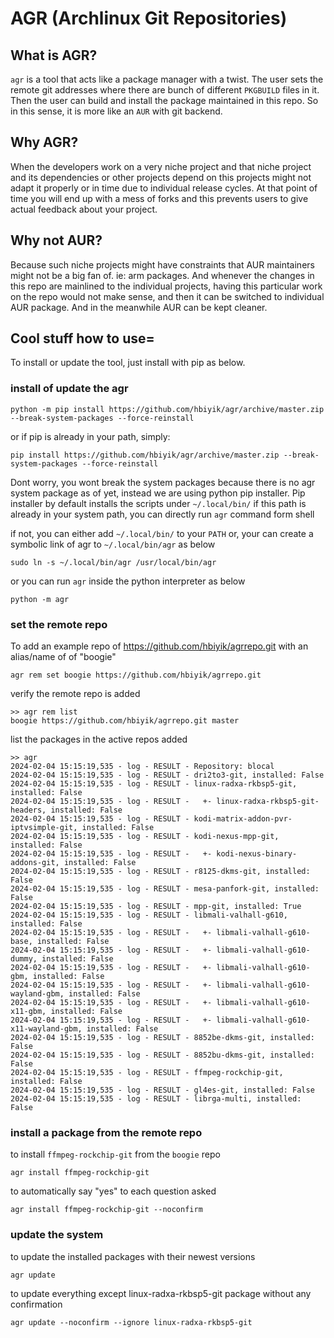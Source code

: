 # AGR (Archlinux Git Repositories)

## What is AGR?

`agr` is a tool that acts like a package manager with a twist. The user sets the remote git addresses where there are bunch of different `PKGBUILD` files in it. Then the user can build and install the package maintained in this repo. So in this sense, it is more like an `AUR` with git backend.

## Why AGR?

When the developers work on a very niche project and that niche project and its dependencies or other projects depend on this projects might not adapt it properly or in time due to individual release cycles. At that point of time you will end up with a mess of forks and this prevents users to give actual feedback about your project.

## Why not AUR?

Because such niche projects might have constraints that AUR maintainers might not be a big fan of. ie: arm packages. And whenever the changes in this repo are mainlined to the individual projects, having this particular work on the repo would not make sense, and then it can be switched to individual AUR package. And in the meanwhile AUR can be kept cleaner.

## Cool stuff how to use=

To install or update the tool, just install with pip as below.

### install of update the agr


```shell
python -m pip install https://github.com/hbiyik/agr/archive/master.zip --break-system-packages --force-reinstall
```

or if pip is already in your path, simply:

```shell
pip install https://github.com/hbiyik/agr/archive/master.zip --break-system-packages --force-reinstall
``` 

Dont worry, you wont break the system packages because there is no agr system package as of yet, instead we are using python pip installer.
Pip installer by default installs the scripts under `~/.local/bin/` if this path is already in your system path, you can directly run `agr` command form shell

if not, you can either add `~/.local/bin/` to your `PATH` or, your can create a symbolic link of agr to `~/.local/bin/agr` as below  

```shell
sudo ln -s ~/.local/bin/agr /usr/local/bin/agr
``` 

or you can run `agr` inside the python interpreter as below

```shell
python -m agr
```

### set the remote repo

To add an example repo of https://github.com/hbiyik/agrrepo.git with an alias/name of of "boogie"

```shell
agr rem set boogie https://github.com/hbiyik/agrrepo.git
```

verify the remote repo is added

```shell
>> agr rem list
boogie https://github.com/hbiyik/agrrepo.git master
``` 

list the packages in the active repos added

```shell
>> agr
2024-02-04 15:15:19,535 - log - RESULT - Repository: blocal
2024-02-04 15:15:19,535 - log - RESULT - dri2to3-git, installed: False
2024-02-04 15:15:19,535 - log - RESULT - linux-radxa-rkbsp5-git, installed: False
2024-02-04 15:15:19,535 - log - RESULT -   +- linux-radxa-rkbsp5-git-headers, installed: False
2024-02-04 15:15:19,535 - log - RESULT - kodi-matrix-addon-pvr-iptvsimple-git, installed: False
2024-02-04 15:15:19,535 - log - RESULT - kodi-nexus-mpp-git, installed: False
2024-02-04 15:15:19,535 - log - RESULT -   +- kodi-nexus-binary-addons-git, installed: False
2024-02-04 15:15:19,535 - log - RESULT - r8125-dkms-git, installed: False
2024-02-04 15:15:19,535 - log - RESULT - mesa-panfork-git, installed: False
2024-02-04 15:15:19,535 - log - RESULT - mpp-git, installed: True
2024-02-04 15:15:19,535 - log - RESULT - libmali-valhall-g610, installed: False
2024-02-04 15:15:19,535 - log - RESULT -   +- libmali-valhall-g610-base, installed: False
2024-02-04 15:15:19,535 - log - RESULT -   +- libmali-valhall-g610-dummy, installed: False
2024-02-04 15:15:19,535 - log - RESULT -   +- libmali-valhall-g610-gbm, installed: False
2024-02-04 15:15:19,535 - log - RESULT -   +- libmali-valhall-g610-wayland-gbm, installed: False
2024-02-04 15:15:19,535 - log - RESULT -   +- libmali-valhall-g610-x11-gbm, installed: False
2024-02-04 15:15:19,535 - log - RESULT -   +- libmali-valhall-g610-x11-wayland-gbm, installed: False
2024-02-04 15:15:19,535 - log - RESULT - 8852be-dkms-git, installed: False
2024-02-04 15:15:19,535 - log - RESULT - 8852bu-dkms-git, installed: False
2024-02-04 15:15:19,535 - log - RESULT - ffmpeg-rockchip-git, installed: False
2024-02-04 15:15:19,535 - log - RESULT - gl4es-git, installed: False
2024-02-04 15:15:19,535 - log - RESULT - librga-multi, installed: False
```

### install a package from the remote repo
to install `ffmpeg-rockchip-git` from the `boogie` repo

```shell
agr install ffmpeg-rockchip-git
```

to automatically say "yes" to each question asked

```shell
agr install ffmpeg-rockchip-git --noconfirm
```



### update the system 

to update the installed packages with their newest versions

```shell
agr update
```

to update everything except linux-radxa-rkbsp5-git package without any confirmation

```shell
agr update --noconfirm --ignore linux-radxa-rkbsp5-git
```